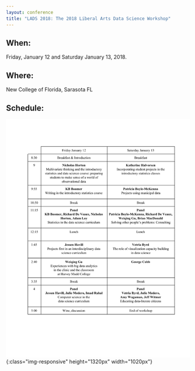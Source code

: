 ```yaml
---
layout: conference
title: "LADS 2018: The 2018 Liberal Arts Data Science Workshop"
---
```


## When:
Friday, January 12 and Saturday January 13, 2018.

## Where:
New College of Florida, Sarasota FL

## Schedule:

![schedule](schedule.png){:class="img-responsive" height="1320px" width="1020px"}
